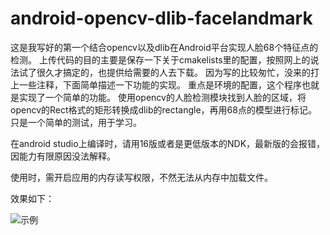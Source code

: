 # android-opencv-dlib-facelandmark
这是我写好的第一个结合opencv以及dlib在Android平台实现人脸68个特征点的检测。 上传代码的目的主要是保存一下关于cmakelists里的配置，按照网上的说法试了很久才搞定的，也提供给需要的人去下载。 因为写的比较匆忙，没来的打上一些注释，下面简单描述一下功能的实现。 重点是环境的配置，这个程序也就是实现了一个简单的功能。 使用opencv的人脸检测模块找到人脸的区域，将opencv的Rect格式的矩形转换成dlib的rectangle，再用68点的模型进行标记。 只是一个简单的测试，用于学习。

在android studio上编译时，请用16版或者是更低版本的NDK，最新版的会报错，因能力有限原因没法解释。

使用时，需开启应用的内存读写权限，不然无法从内存中加载文件。

效果如下：

![示例](https://github.com/liujilong0116/android-opencv-dlib-facelandmark/blob/master/image/1.jpg)
